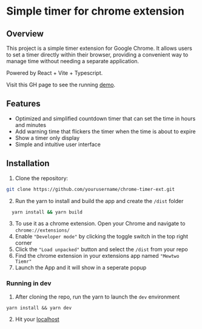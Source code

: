 # Simple timer for chrome extension
## Overview

This project is a simple timer extension for Google Chrome. It allows users to set a timer directly within their browser, providing a convenient way to manage time without needing a separate application.

Powered by React + Vite + Typescript.

Visit this GH page to see the running [demo](https://christian-crisologo-lrn.github.io/timer-chrome-ext/launcher.html).


## Features

- Optimized and simplified countdown timer that can set the time in hours and minutes
- Add warning time that flickers the timer when the time is about to expire
- Show a timer only display
- Simple and intuitive user interface

## Installation

1. Clone the repository:
  ```bash
  git clone https://github.com/yourusername/chrome-timer-ext.git
  ```

2. Run the yarn to install and build the app and create the `/dist` folder
  ```bash
    yarn install && yarn build
  ```

3. To use it as a chrome extension. Open your Chrome and navigate to `chrome://extensions/`
4. Enable `"Developer mode"` by clicking the toggle switch in the top right corner
5. Click the `"Load unpacked"` button and select the `/dist` from your repo
6. Find the chrome extension in your extensions app named `"Mewtwo Tiemr"`
7. Launch the App and it will show in a seperate popup

### Running in dev
1. After cloning the repo, run the yarn to launch the `dev` environment
  ```
  yarn install && yarn dev
  ```
2. Hit your [localhost](http://localhost:5173/timer-chrome-ext/)

